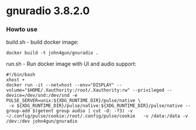 # gnuradio 3.8.2.0

### Howto use

build.sh - build docker image:
```text
docker build -t john4gun/gnuradio .
```

run.sh - Run docker image with UI and audio support:
```shell
#!/bin/bash
xhost +
docker run -it --net=host --env="DISPLAY" --volume="$HOME/.Xauthority:/root/.Xauthority:rw" --privileged --device=/dev/snd:/dev/snd -e PULSE_SERVER=unix:${XDG_RUNTIME_DIR}/pulse/native \
 -v ${XDG_RUNTIME_DIR}/pulse/native:${XDG_RUNTIME_DIR}/pulse/native --group-add $(getent group audio | cut -d: -f3) -v ~/.config/pulse/cookie:/root/.config/pulse/cookie   -v /data:/data -v /dev:/dev john4gun/gnuradio
```
